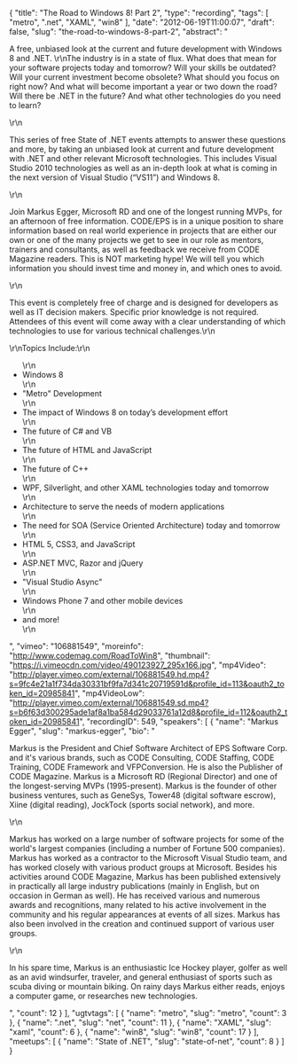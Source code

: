 {
  "title": "The Road to Windows 8! Part 2",
  "type": "recording",
  "tags": [
    "metro",
    ".net",
    "XAML",
    "win8"
  ],
  "date": "2012-06-19T11:00:07",
  "draft": false,
  "slug": "the-road-to-windows-8-part-2",
  "abstract": "<p>A free, unbiased look at the current and future development with Windows 8 and .NET. \r\nThe industry is in a state of flux. What does that mean for your software projects today and tomorrow? Will your skills be outdated? Will your current investment become obsolete? What should you focus on right now? And what will become important a year or two down the road? Will there be .NET in the future? And what other technologies do you need to learn?</p>\r\n<p>This series of free State of .NET events attempts to answer these questions and more, by taking an unbiased look at current and future development with .NET and other relevant Microsoft technologies. This includes Visual Studio 2010 technologies as well as an in-depth look at what is coming in the next version of Visual Studio (“VS11”) and Windows 8.</p>\r\n<p>Join Markus Egger, Microsoft RD and one of the longest running MVPs, for an afternoon of free information. CODE/EPS is in a unique position to share information based on real world experience in projects that are either our own or one of the many projects we get to see in our role as mentors, trainers and consultants, as well as feedback we receive from CODE Magazine readers. This is NOT marketing hype! We will tell you which information you should invest time and money in, and which ones to avoid.</p>\r\n<p>This event is completely free of charge and is designed for developers as well as IT decision makers. Specific prior knowledge is not required. Attendees of this event will come away with a clear understanding of which technologies to use for various technical challenges.\r\n</p>\r\nTopics Include:\r\n<ul>\r\n<li>Windows 8</li>\r\n<li>\"Metro\" Development</li>\r\n<li>The impact of Windows 8 on today’s development effort</li>\r\n<li>The future of C# and VB</li>\r\n<li>The future of HTML and JavaScript</li>\r\n<li>The future of C++</li>\r\n<li>WPF, Silverlight, and other XAML technologies today and tomorrow</li>\r\n<li>Architecture to serve the needs of modern applications</li>\r\n<li>The need for SOA (Service Oriented Architecture) today and tomorrow</li>\r\n<li>HTML 5, CSS3, and JavaScript</li>\r\n<li>ASP.NET MVC, Razor and jQuery</li>\r\n<li>\"Visual Studio Async\"</li>\r\n<li>Windows Phone 7 and other mobile devices</li>\r\n<li>and more!</li>\r\n</ul>",
  "vimeo": "106881549",
  "moreinfo": "http://www.codemag.com/RoadToWin8",
  "thumbnail": "https://i.vimeocdn.com/video/490123927_295x166.jpg",
  "mp4Video": "http://player.vimeo.com/external/106881549.hd.mp4?s=9fc4e21a1f734da30331bf9fa7d341c20719591d&profile_id=113&oauth2_token_id=20985841",
  "mp4VideoLow": "http://player.vimeo.com/external/106881549.sd.mp4?s=b6f63d300295ade1af8a1ba584d29033761a12d8&profile_id=112&oauth2_token_id=20985841",
  "recordingID": 549,
  "speakers": [
    {
      "name": "Markus Egger",
      "slug": "markus-egger",
      "bio": "<p>Markus is the President and Chief Software Architect of EPS Software Corp. and it's various brands, such as CODE Consulting, CODE Staffing, CODE Training, CODE Framework and VFPConversion. He is also the Publisher of CODE Magazine. Markus is a Microsoft RD (Regional Director) and one of the longest-serving MVPs (1995-present). Markus is the founder of other business ventures, such as GeneSys, Tower48 (digital software escrow), Xiine (digital reading), JockTock (sports social network), and more.</p>\r\n<p>Markus has worked on a large number of software projects for some of the world's largest companies (including a number of Fortune 500 companies). Markus has worked as a contractor to the Microsoft Visual Studio team, and has worked closely with various product groups at Microsoft. Besides his activities around CODE Magazine, Markus has been published extensively in practically all large industry publications (mainly in English, but on occasion in German as well). He has received various and numerous awards and recognitions, many related to his active involvement in the community and his regular appearances at events of all sizes. Markus has also been involved in the creation and continued support of various user groups.</p>\r\n<p>In his spare time, Markus is an enthusiastic Ice Hockey player, golfer as well as an avid windsurfer, traveler, and general enthusiast of sports such as scuba diving or mountain biking. On rainy days Markus either reads, enjoys a computer game, or researches new technologies.</p>",
      "count": 12
    }
  ],
  "ugtvtags": [
    {
      "name": "metro",
      "slug": "metro",
      "count": 3
    },
    {
      "name": ".net",
      "slug": "net",
      "count": 11
    },
    {
      "name": "XAML",
      "slug": "xaml",
      "count": 6
    },
    {
      "name": "win8",
      "slug": "win8",
      "count": 17
    }
  ],
  "meetups": [
    {
      "name": "State of .NET",
      "slug": "state-of-net",
      "count": 8
    }
  ]
}
